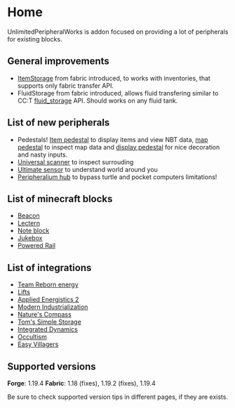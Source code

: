 # Home

UnlimitedPeripheralWorks is addon focused on providing a lot of peripherals for existing blocks.

## General improvements

- [ItemStorage](item_storage.md) from fabric introduced, to works with inventories, that supports only fabric transfer API.
- FluidStorage from fabric introduced, allows fluid transfering similar to CC:T [fluid_storage](https://tweaked.cc/generic_peripheral/fluid_storage.html) API. Should works on any fluid tank.

## List of new peripherals

- Pedestals! [Item pedestal](item_pedestal.md) to display items and view NBT data, [map pedestal](map_pedestal.md) to inspect map data and [display pedestal](display_pedestal.md) for nice decoration and nasty inputs.
- [Universal scanner](universal_scanner.md) to inspect surrouding
- [Ultimate sensor](ultimate_sensor.md) to understand world around you
- [Peripheralium hub](peripheralium_hub.md) to bypass turtle and pocket computers limitations!

## List of minecraft blocks

- [Beacon](beacon.md)
- [Lectern](lectern.md)
- [Note block](noteblock.md)
- [Jukebox](jukebox.md)
- [Powered Rail](powered_rail.md)

## List of integrations

- [Team Reborn energy](team_reborn_energy.md)
- [Lifts](lifts.md)
- [Applied Energistics 2](ae2.md)
- [Modern Industrialization](modern_industrialization.md)
- [Nature's Compass](natures_compass.md)
- [Tom's Simple Storage](toms_storage.md)
- [Integrated Dynamics](integrated_dynamics.md)
- [Occultism](occultism.md)
- [Easy Villagers](easy_villagers.md)

## Supported versions

**Forge**: 1.19.4
**Fabric**: 1.18 (fixes), 1.19.2 (fixes), 1.19.4

Be sure to check supported version tips in different pages, if they are exists.